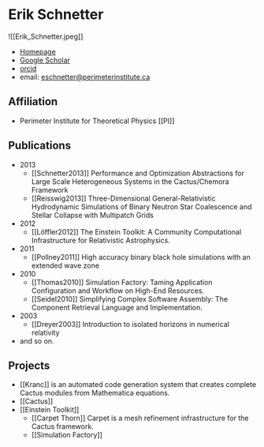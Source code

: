 # Erik Schnetter

![[Erik_Schnetter.jpeg]]

* [Homepage](https://www.perimeterinstitute.ca/personal/eschnetter/)
* [Google Scholar](https://scholar.google.com/citations?hl=zh-CN&user=1AZtnFgAAAAJ&view_op=list_works&citft=1&email_for_op=yuliumutian%40gmail.com&gmla=AJsN-F6VHWUBJ0azA6heNdOGDAR_lo21zvV5_e_8XwNVcGgjBNnWKMM422ZNRjYGN1cNMopGL2WYpcrAaSfSPmsWl2ywL_SKcCW_TI-1CGN5MXiiJTIocHOiyxc1SBhdjG6yFYdPrcLZaqlY2OTOFrGu-t35tderPHxhiEafo7aaDU5jVt8c0b6cKCQv4oci-8mHWV2Gcn6o6EiVKangdGKhwq2elQ1xnvuLqX2AXdV4FWMJp0KVXiBIh6gCvsKP2JHaXk0IyNu4)
* [orcid](https://orcid.org/0000-0002-4518-9017)
* email: eschnetter@perimeterinstitute.ca

## Affiliation

* Perimeter Institute for Theoretical Physics [[PI]]

## Publications

- 2013
	- [[Schnetter2013]] Performance and Optimization Abstractions for Large Scale Heterogeneous Systems in the Cactus/Chemora Framework
	- [[Reisswig2013]] Three-Dimensional General-Relativistic Hydrodynamic Simulations of Binary Neutron Star Coalescence and Stellar Collapse with Multipatch Grids
- 2012
	- [[Löffler2012]] The Einstein Toolkit: A Community Computational Infrastructure for Relativistic Astrophysics.
- 2011
	- [[Pollney2011]] High accuracy binary black hole simulations with an extended wave zone
- 2010
	- [[Thomas2010]] Simulation Factory: Taming Application Configuration and Workflow on High-End Resources.
	- [[Seidel2010]] Simplifying Complex Software Assembly: The Component Retrieval Language and Implementation.
- 2003
	- [[Dreyer2003]] Introduction to isolated horizons in numerical relativity
- and so on.

## Projects

- [[Kranc]] is an automated code generation system that creates complete Cactus modules from Mathematica equations.
- [[Cactus]]
- [[Einstein Toolkit]]
	- [[Carpet Thorn]] Carpet is a mesh refinement infrastructure for the Cactus framework. 
	- [[Simulation Factory]]